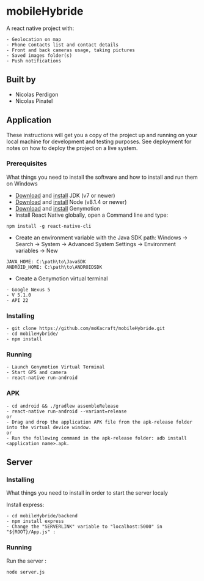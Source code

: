 # mobileHybride

A react native project with:

```
- Geolocation on map
- Phone Contacts list and contact details
- Front and back cameras usage, taking pictures
- Saved images folder(s)
- Push notifications
```

## Built by

* Nicolas Perdigon
* Nicolas Pinatel

## Application

These instructions will get you a copy of the project up and running on your local machine for development and testing purposes. See deployment for notes on how to deploy the project on a live system.

### Prerequisites

What things you need to install the software and how to install and run them on Windows

- <a href="http://www.oracle.com/technetwork/java/javase/downloads/jdk7-downloads-1880260.html">Download</a> and <a href="https://docs.oracle.com/javase/7/docs/webnotes/install/windows/jdk-installation-windows.html">install</a> JDK (v7 or newer)
- <a href="https://nodejs.org/en/">Download</a> and <a href="http://nodesource.com/blog/installing-nodejs-tutorial-windows/">install</a> Node (v8.1.4 or newer)
- <a href="https://www.genymotion.com/download/">Download</a> and <a href="https://docs.genymotion.com/Content/01_Get_Started/Installation.htm">install</a> Genymotion
- Install React Native globally, open a Command line and type:
```
npm install -g react-native-cli
```
- Create an environment variable with the Java SDK path: Windows → Search → System → Advanced System Settings → Environment variables → New
```
JAVA_HOME: C:\path\to\JavaSDK
ANDROID_HOME: C:\path\to\ANDROIDSDK
```
- Create a Genymotion virtual terminal
```
- Google Nexus 5
- V 5.1.0
- API 22
```
### Installing
```
- git clone https://github.com/moKacraft/mobileHybride.git
- cd mobileHybride/
- npm install
```

### Running
```
- Launch Genymotion Virtual Terminal
- Start GPS and camera
- react-native run-android
```

### APK

```
- cd android && ./gradlew assembleRelease
- react-native run-android --variant=release
or
- Drag and drop the application APK file from the apk-release folder into the virtual device window.
or
- Run the following command in the apk-release folder: adb install <application name>.apk.
```


## Server

### Installing

What things you need to install in order to start the server localy

Install express:
```
- cd mobileHybride/backend
- npm install express
- Change the "SERVERLINK" variable to "localhost:5000" in "${ROOT}/App.js" :
```

### Running

Run the server :
```
node server.js
```
